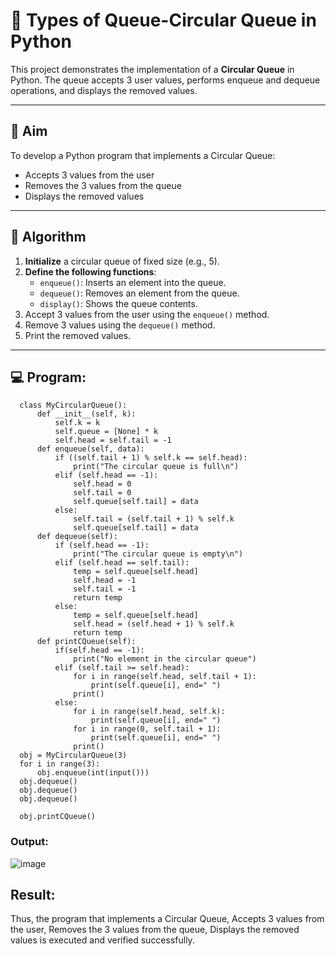 # 🔄 Types of Queue-Circular Queue in Python

This project demonstrates the implementation of a **Circular Queue** in Python. The queue accepts 3 user values, performs enqueue and dequeue operations, and displays the removed values.

---

## 🎯 Aim

To develop a Python program that implements a Circular Queue:
- Accepts 3 values from the user
- Removes the 3 values from the queue
- Displays the removed values

---

## 🧠 Algorithm

1. **Initialize** a circular queue of fixed size (e.g., 5).
2. **Define the following functions**:
   - `enqueue()`: Inserts an element into the queue.
   - `dequeue()`: Removes an element from the queue.
   - `display()`: Shows the queue contents.
3. Accept 3 values from the user using the `enqueue()` method.
4. Remove 3 values using the `dequeue()` method.
5. Print the removed values.

---

## 💻 Program:
      class MyCircularQueue():
          def __init__(self, k):
              self.k = k
              self.queue = [None] * k
              self.head = self.tail = -1
          def enqueue(self, data):
              if ((self.tail + 1) % self.k == self.head):
                  print("The circular queue is full\n")
              elif (self.head == -1):
                  self.head = 0
                  self.tail = 0
                  self.queue[self.tail] = data
              else:
                  self.tail = (self.tail + 1) % self.k
                  self.queue[self.tail] = data
          def dequeue(self):
              if (self.head == -1):
                  print("The circular queue is empty\n")
              elif (self.head == self.tail):
                  temp = self.queue[self.head]
                  self.head = -1
                  self.tail = -1
                  return temp
              else:
                  temp = self.queue[self.head]
                  self.head = (self.head + 1) % self.k
                  return temp
          def printCQueue(self):
              if(self.head == -1):
                  print("No element in the circular queue")
              elif (self.tail >= self.head):
                  for i in range(self.head, self.tail + 1):
                      print(self.queue[i], end=" ")
                  print()
              else:
                  for i in range(self.head, self.k):
                      print(self.queue[i], end=" ")
                  for i in range(0, self.tail + 1):
                      print(self.queue[i], end=" ")
                  print()
      obj = MyCircularQueue(3)
      for i in range(3):
          obj.enqueue(int(input()))
      obj.dequeue()
      obj.dequeue()
      obj.dequeue()
      
      obj.printCQueue()


    


### Output:
![image](https://github.com/user-attachments/assets/142f270f-9ded-48ba-ae53-98817e8d4d0c)

## Result:
Thus, the program  that implements a Circular Queue, Accepts 3 values from the user, Removes the 3 values from the queue, Displays the removed values is executed and verified successfully.
